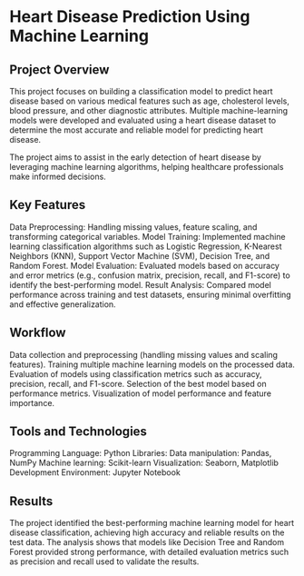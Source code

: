 # **Heart Disease Prediction Using Machine Learning**
## **Project Overview**
This project focuses on building a classification model to predict heart disease based on various medical features such as age, cholesterol levels, blood pressure, and other diagnostic attributes. Multiple machine-learning models were developed and evaluated using a heart disease dataset to determine the most accurate and reliable model for predicting heart disease.

The project aims to assist in the early detection of heart disease by leveraging machine learning algorithms, helping healthcare professionals make informed decisions.

## **Key Features**
Data Preprocessing: Handling missing values, feature scaling, and transforming categorical variables.
Model Training: Implemented machine learning classification algorithms such as Logistic Regression, K-Nearest Neighbors (KNN), Support Vector Machine (SVM), Decision Tree, and Random Forest.
Model Evaluation: Evaluated models based on accuracy and error metrics (e.g., confusion matrix, precision, recall, and F1-score) to identify the best-performing model.
Result Analysis: Compared model performance across training and test datasets, ensuring minimal overfitting and effective generalization.

## **Workflow**
Data collection and preprocessing (handling missing values and scaling features).
Training multiple machine learning models on the processed data.
Evaluation of models using classification metrics such as accuracy, precision, recall, and F1-score.
Selection of the best model based on performance metrics.
Visualization of model performance and feature importance.

## **Tools and Technologies**
Programming Language: Python
Libraries:
  Data manipulation: Pandas, NumPy
  Machine learning: Scikit-learn
  Visualization: Seaborn, Matplotlib
Development Environment: Jupyter Notebook

## **Results**
The project identified the best-performing machine learning model for heart disease classification, achieving high accuracy and reliable results on the test data. The analysis shows that models like Decision Tree and Random Forest provided strong performance, with detailed evaluation metrics such as precision and recall used to validate the results.
